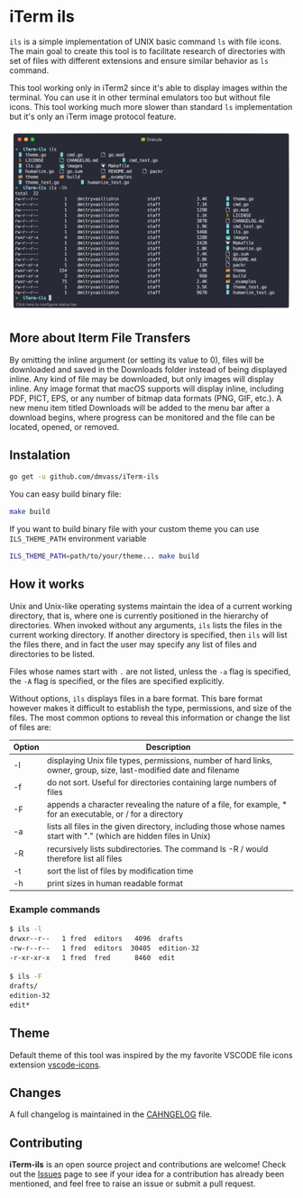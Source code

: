 # iTerm ils

`ils` is a simple implementation of UNIX basic command `ls` with file icons.
The main goal to create this tool is to facilitate research of directories with
set of files with different extensions and ensure similar behavior as `ls`
command.

This tool working only in iTerm2 since it's able to display images within the
terminal. You can use it in other terminal emulators too but without file icons.
This tool working much more slower than standard `ls` implementation but it's
only an iTerm image protocol feature.

![screenshot](screenshot.png?raw=true)

## More about Iterm File Transfers

By omitting the inline argument (or setting its value to 0), files will be
downloaded and saved in the Downloads folder instead of being displayed inline.
Any kind of file may be downloaded, but only images will display inline. Any
image format that macOS supports will display inline, including PDF, PICT, EPS,
or any number of bitmap data formats (PNG, GIF, etc.). A new menu item titled
Downloads will be added to the menu bar after a download begins, where progress
can be monitored and the file can be located, opened, or removed.

## Instalation

```bash
go get -u github.com/dmvass/iTerm-ils
```

You can easy build binary file:

```bash
make build
```

If you want to build binary file with your custom theme you can use `ILS_THEME_PATH`
environment variable

```bash
ILS_THEME_PATH=path/to/your/theme... make build
```

## How it works

Unix and Unix-like operating systems maintain the idea of a current working
directory, that is, where one is currently positioned in the hierarchy of
directories. When invoked without any arguments, `ils` lists the files in the
current working directory. If another directory is specified, then `ils` will
list the files there, and in fact the user may specify any list of files and
directories to be listed.

Files whose names start with `.` are not listed, unless the `-a` flag is specified,
the `-A` flag is specified, or the files are specified explicitly.

Without options, `ils` displays files in a bare format. This bare format however
makes it difficult to establish the type, permissions, and size of the files.
The most common options to reveal this information or change the list of files are:

|Option    |Description    |
|----------|---------------|
| -l |displaying Unix file types, permissions, number of hard links, owner, group, size, last-modified date and filename|
| -f |do not sort. Useful for directories containing large numbers of files|
| -F |appends a character revealing the nature of a file, for example, * for an executable, or / for a directory|
| -a |lists all files in the given directory, including those whose names start with "." (which are hidden files in Unix)|
| -R |recursively lists subdirectories. The command ls -R / would therefore list all files|
| -t |sort the list of files by modification time|
| -h |print sizes in human readable format|

### Example commands

```bash
$ ils -l
drwxr--r--   1 fred  editors   4096  drafts
-rw-r--r--   1 fred  editors  30405  edition-32
-r-xr-xr-x   1 fred  fred      8460  edit

$ ils -F
drafts/
edition-32
edit*
```

## Theme

Default theme of this tool was inspired by the my favorite VSCODE file icons
extension [vscode-icons](https://github.com/vscode-icons/vscode-icons).

## Changes

A full changelog is maintained in the [CAHNGELOG](https://github.com/dmvass/iTerm-ils/blob/master/CHANGELOG.md) file.

## Contributing

**iTerm-ils** is an open source project and contributions are
welcome! Check out the [Issues](https://github.com/dmvass/iTerm-ils/issues)
page to see if your idea for a contribution has already been mentioned, and feel
free to raise an issue or submit a pull request.
